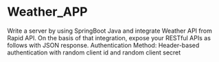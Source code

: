 # Weather_APP

Write a server by using SpringBoot Java and integrate Weather API from Rapid API. On the
basis of that integration, expose your RESTful APIs as follows with JSON response.
Authentication Method: Header-based authentication with random client id and random
client secret
